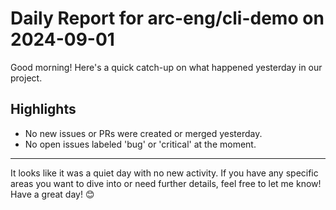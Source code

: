 # Daily Report for arc-eng/cli-demo on 2024-09-01

Good morning! Here's a quick catch-up on what happened yesterday in our project.

## Highlights
- No new issues or PRs were created or merged yesterday.
- No open issues labeled 'bug' or 'critical' at the moment.

---

It looks like it was a quiet day with no new activity. If you have any specific areas you want to dive into or need further details, feel free to let me know! Have a great day! 😊